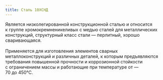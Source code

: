 ```yaml
---
title: Сталь 10ХСНД
---
```


Является низколегированной конструкционной сталью и относится к группе хромокремненикеливых с медью сталей для металлических конструкций, структурный класс стали — перлитный, хорошо сваривающаяся.
\
\
Применяется для изготовления элементов сварных металлоконструкций и различных деталей, к которым предъявляются требования повышенной прочности и коррозионной стойкости с ограничением массы и работающие при температуре от — 70 до 450°С.
